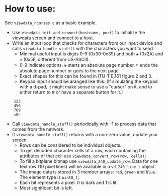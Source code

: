 # How to use:

See `viewdata_ncurses.c` as a basic example.

- Use `viewdata_init_and_connect(hostname, port)` to initialize the viewdata screen and connect to a host.
- Write an input loop that checks for characters from our input device and calls `viewdata_handle_stuff()` with the characters you want to send.
  - Minimal useful input is digits 0-9 (0x30-0x39) and both ⚹ (0x2A) and ⌗ (0x5F, different from US-ASCII).
  - 0-9 indicate options. ⚹ starts an absolute page number. ⌗ ends the absolute page number or goes to the next page.
  - Exact shapes for this can be found in ITU-T E.161 figure 2 and 3.
  - Keypad input should be aranged like this: (If simulating the keypad with a d-pad, it might make sense to use a "cursor" on it, and to either return to # or have a separate button for it.)
```
	123
	456
	789
	⚹0⌗
```
  - Call `viewdata_handle_stuff()` periodically with -1 to process data that comes from the network.
- If `viewdata_handle_stuff()` returns with a non-zero value, update your screen.
  - Rows can be considered to be individual objects.
  - To get decoded character cells of a row, each containing the attributes of that cell use `viewdata_convert_row(row, cells)`;
  - To fill a bitplane bitmap use `viewdata_240_update_row`. Data for one text row (10 pixel lines) will be available in a `vd_240_line_t` object. 
  - The image data is stored in 3 member arrays: `red`, `green` and `blue`. The element type is `uint8_t`;
  - Each bit represents a pixel. 0 is dark and 1 is lit.
  - Most significant bit is left.
